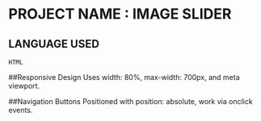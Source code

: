 # PROJECT NAME : IMAGE SLIDER

## LANGUAGE USED
    HTML

##Responsive Design 
  Uses width: 80%, max-width: 700px, and meta viewport.

##Navigation Buttons 
  Positioned with position: absolute, work via onclick events.
  
